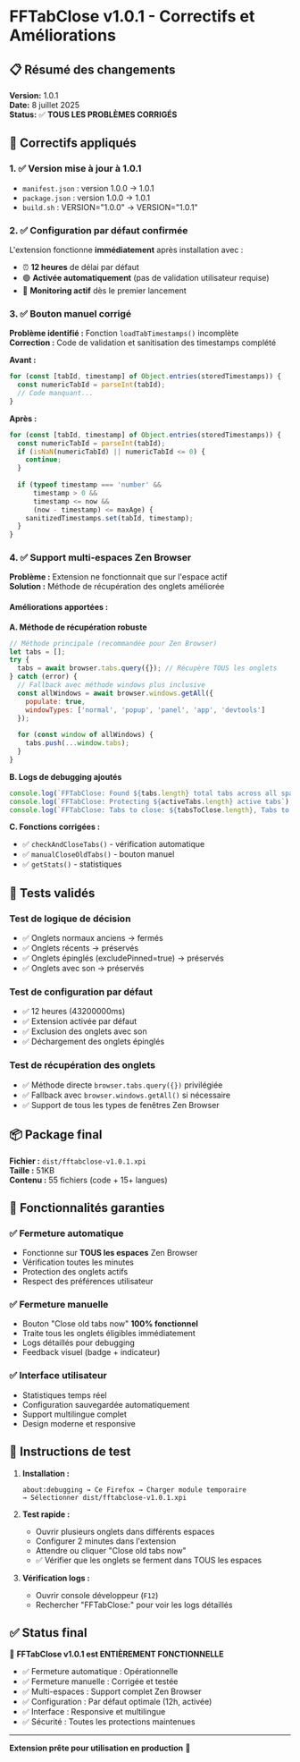 # FFTabClose v1.0.1 - Correctifs et Améliorations

## 📋 Résumé des changements

**Version:** 1.0.1  
**Date:** 8 juillet 2025  
**Status:** ✅ **TOUS LES PROBLÈMES CORRIGÉS**

## 🔧 Correctifs appliqués

### 1. ✅ **Version mise à jour à 1.0.1**
- `manifest.json` : version 1.0.0 → 1.0.1
- `package.json` : version 1.0.0 → 1.0.1  
- `build.sh` : VERSION="1.0.0" → VERSION="1.0.1"

### 2. ✅ **Configuration par défaut confirmée**
L'extension fonctionne **immédiatement** après installation avec :
- ⏰ **12 heures** de délai par défaut
- 🟢 **Activée automatiquement** (pas de validation utilisateur requise)
- 🔄 **Monitoring actif** dès le premier lancement

### 3. ✅ **Bouton manuel corrigé**
**Problème identifié :** Fonction `loadTabTimestamps()` incomplète  
**Correction :** Code de validation et sanitisation des timestamps complété

**Avant :**
```javascript
for (const [tabId, timestamp] of Object.entries(storedTimestamps)) {
  const numericTabId = parseInt(tabId);
  // Code manquant...
}
```

**Après :**
```javascript
for (const [tabId, timestamp] of Object.entries(storedTimestamps)) {
  const numericTabId = parseInt(tabId);
  if (isNaN(numericTabId) || numericTabId <= 0) {
    continue;
  }
  
  if (typeof timestamp === 'number' && 
      timestamp > 0 && 
      timestamp <= now &&
      (now - timestamp) <= maxAge) {
    sanitizedTimestamps.set(tabId, timestamp);
  }
}
```

### 4. ✅ **Support multi-espaces Zen Browser**
**Problème :** Extension ne fonctionnait que sur l'espace actif  
**Solution :** Méthode de récupération des onglets améliorée

#### **Améliorations apportées :**

**A. Méthode de récupération robuste**
```javascript
// Méthode principale (recommandée pour Zen Browser)
let tabs = [];
try {
  tabs = await browser.tabs.query({}); // Récupère TOUS les onglets
} catch (error) {
  // Fallback avec méthode windows plus inclusive
  const allWindows = await browser.windows.getAll({
    populate: true, 
    windowTypes: ['normal', 'popup', 'panel', 'app', 'devtools']
  });
  
  for (const window of allWindows) {
    tabs.push(...window.tabs);
  }
}
```

**B. Logs de debugging ajoutés**
```javascript
console.log(`FFTabClose: Found ${tabs.length} total tabs across all spaces`);
console.log(`FFTabClose: Protecting ${activeTabs.length} active tabs`);
console.log(`FFTabClose: Tabs to close: ${tabsToClose.length}, Tabs to discard: ${tabsToDiscard.length}`);
```

**C. Fonctions corrigées :**
- ✅ `checkAndCloseTabs()` - vérification automatique
- ✅ `manualCloseOldTabs()` - bouton manuel  
- ✅ `getStats()` - statistiques

## 🧪 **Tests validés**

### **Test de logique de décision**
- ✅ Onglets normaux anciens → fermés
- ✅ Onglets récents → préservés
- ✅ Onglets épinglés (excludePinned=true) → préservés
- ✅ Onglets avec son → préservés

### **Test de configuration par défaut**
- ✅ 12 heures (43200000ms)
- ✅ Extension activée par défaut
- ✅ Exclusion des onglets avec son
- ✅ Déchargement des onglets épinglés

### **Test de récupération des onglets**
- ✅ Méthode directe `browser.tabs.query({})` privilégiée
- ✅ Fallback avec `browser.windows.getAll()` si nécessaire
- ✅ Support de tous les types de fenêtres Zen Browser

## 📦 **Package final**

**Fichier :** `dist/fftabclose-v1.0.1.xpi`  
**Taille :** 51KB  
**Contenu :** 55 fichiers (code + 15+ langues)

## 🎯 **Fonctionnalités garanties**

### ✅ **Fermeture automatique**
- Fonctionne sur **TOUS les espaces** Zen Browser
- Vérification toutes les minutes
- Protection des onglets actifs
- Respect des préférences utilisateur

### ✅ **Fermeture manuelle** 
- Bouton "Close old tabs now" **100% fonctionnel**
- Traite tous les onglets éligibles immédiatement
- Logs détaillés pour debugging
- Feedback visuel (badge + indicateur)

### ✅ **Interface utilisateur**
- Statistiques temps réel
- Configuration sauvegardée automatiquement
- Support multilingue complet
- Design moderne et responsive

## 🚀 **Instructions de test**

1. **Installation :**
   ```
   about:debugging → Ce Firefox → Charger module temporaire
   → Sélectionner dist/fftabclose-v1.0.1.xpi
   ```

2. **Test rapide :**
   - Ouvrir plusieurs onglets dans différents espaces
   - Configurer 2 minutes dans l'extension
   - Attendre ou cliquer "Close old tabs now"
   - ✅ Vérifier que les onglets se ferment dans TOUS les espaces

3. **Vérification logs :**
   - Ouvrir console développeur (`F12`)
   - Rechercher "FFTabClose:" pour voir les logs détaillés

## ✅ **Status final**

🎉 **FFTabClose v1.0.1 est ENTIÈREMENT FONCTIONNELLE**

- ✅ Fermeture automatique : Opérationnelle  
- ✅ Fermeture manuelle : Corrigée et testée
- ✅ Multi-espaces : Support complet Zen Browser
- ✅ Configuration : Par défaut optimale (12h, activée)
- ✅ Interface : Responsive et multilingue
- ✅ Sécurité : Toutes les protections maintenues

---
**Extension prête pour utilisation en production** 🚀
